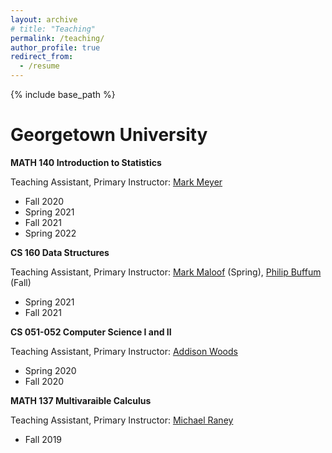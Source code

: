 ```yaml
---
layout: archive
# title: "Teaching"
permalink: /teaching/
author_profile: true
redirect_from:
  - /resume
---
```


{% include base_path %}

Georgetown University
=====
**MATH 140 Introduction to Statistics**

Teaching Assistant, Primary Instructor: [Mark Meyer](https://gufaculty360.georgetown.edu/s/contact/00336000014SZmuAAG/mark-meyer)
  * Fall 2020
  * Spring 2021
  * Fall 2021
  * Spring 2022

**CS 160 Data Structures**

Teaching Assistant, Primary Instructor: [Mark Maloof](https://people.cs.georgetown.edu/~maloof/) (Spring), [Philip Buffum](https://gufaculty360.georgetown.edu/s/contact/0033600001oA3GjAAK/philip-buffum) (Fall)
  * Spring 2021
  * Fall 2021

**CS 051-052 Computer Science I and II**

Teaching Assistant, Primary Instructor: [Addison Woods](https://people.cs.georgetown.edu/~addison/)
  * Spring 2020
  * Fall 2020

**MATH 137 Multivaraible Calculus**

Teaching Assistant, Primary Instructor: [Michael Raney](https://gufaculty360.georgetown.edu/s/contact/00336000014Rjq8AAC/michael-raney)
  * Fall 2019